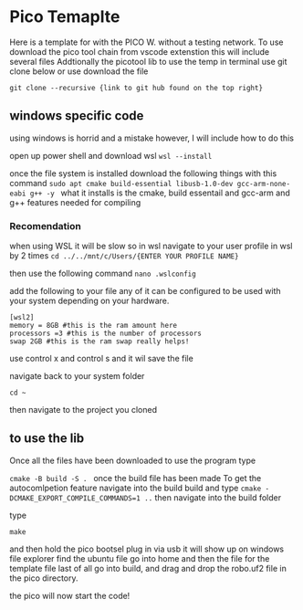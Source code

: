 # Pico Temaplte

Here is a template for with the PICO W. without a testing network.
To use download the pico tool chain from vscode extenstion this will include several files
Addtionally the picotool lib
to use the temp
in terminal use git clone below or use download the file

``` git clone --recursive {link to git hub found on the top right} ```

## windows specific code

using windows is horrid and a mistake however, I will include how to do this

open up power shell and download wsl
``` wsl --install  ```

once the file system is installed download the following things with this command
```sudo apt cmake build-essential libusb-1.0-dev gcc-arm-none-eabi g++ -y ```
what it installs is the cmake, build essentail and gcc-arm and g++ features needed for compiling

### Recomendation

when using WSL it will be slow so in wsl navigate to your user profile in wsl by
2 times ``` cd ../../mnt/c/Users/{ENTER YOUR PROFILE NAME} ```

then use the following command
```nano .wslconfig```

add the following to your file any of it can be configured to be used
with your system depending on your hardware.

```
[wsl2]
memory = 8GB #this is the ram amount here
processors =3 #this is the number of processors
swap 2GB #this is the ram swap really helps!

```
use control x and control s and it wil save the file

navigate back to your system folder

```cd ~```

then navigate to the project you cloned

## to use the lib

Once all the files have been downloaded to use the program type

```cmake -B build -S . ```
once the build file has been made
To get the autocomlpetion feature navigate into the build build and type
```cmake -DCMAKE_EXPORT_COMPILE_COMMANDS=1 ..```
then navigate into the build folder

type

```make```

and then hold the pico bootsel plug in via usb it will show up on windows file explorer find the ubuntu file
go into home and then the file for the template file last of all go into build, and drag and drop the robo.uf2 file
in the pico directory.

the pico will now start the code!
